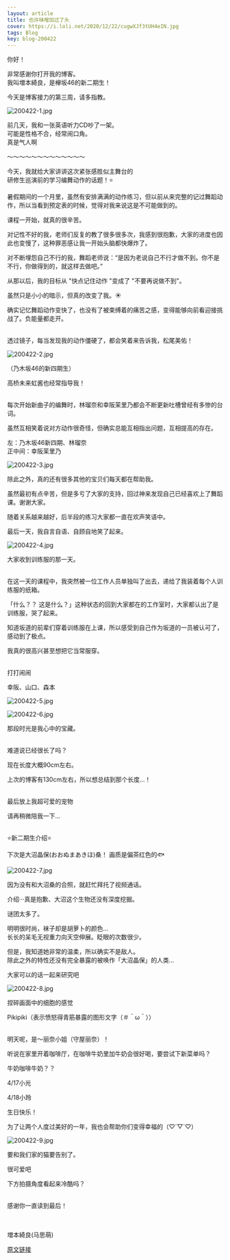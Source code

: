 ```yaml
---
layout: article
title: 也许味噌加过了头
cover: https://i.loli.net/2020/12/22/cugwXJf3tUH4eIN.jpg
tags: Blog
key: blog-200422
---
```

你好！

非常感谢你打开我的博客。<br/>
我叫増本綺良，是欅坂46的新二期生！

今天是博客接力的第三周，请多指教。
<!--more-->

![200422-1.jpg](https://i.loli.net/2020/12/22/cugwXJf3tUH4eIN.jpg)

前几天，我和一张英语听力CD吵了一架。<br/>
可能是性格不合，经常闹口角。<br/>
真是气人啊

〜〜〜〜〜〜〜〜〜〜〜〜〜

今天，我就给大家讲讲这次紧张感胜似主舞台的<br/>
研修生巡演前的学习编舞动作的话题！⭐

暑假期间的一个月里，虽然有安排满满的动作练习，但以前从来完整的记过舞蹈动作，所以当看到预定表的时候，觉得对我来说这是不可能做到的。

课程一开始，就真的很辛苦。

对记性不好的我，老师们反复的教了很多很多次，我感到很抱歉，大家的进度也因此也变慢了，这种罪恶感让我一开始头脑都快爆炸了。

对不断埋怨自己不行的我，舞蹈老师说：“是因为老说自己不行才做不到。你不是不行，你做得到的，就这样去做吧。”

从那以后，我的目标从 "快点记住动作 "变成了 "不要再说做不到"。

虽然只是小小的暗示，但真的改变了我。☀

确实记忆舞蹈动作变快了，也没有了被束缚着的痛苦之感，变得能够向前看迎接挑战了。负能量都走开。
<br/><br/>

透过镜子，每当发现我的动作僵硬了，都会笑着来告诉我，松尾美佑！

![200422-2.jpg](https://i.loli.net/2020/12/22/PqgB75YvU8Td96C.jpg)

（乃木坂46的新四期生）


高桥未来虹酱也经常指导我！
<br/><br/>

每次开始新曲子的编舞时，林瑠奈和幸阪茉里乃都会不断更新吐槽曾经有多惨的台词。

虽然互相笑着说对方动作很奇怪，但确实总能互相指出问题，互相提高的存在。

左：乃木坂46新四期、林瑠奈<br/>
正中间：幸阪茉里乃

![200422-3.jpg](https://i.loli.net/2020/12/22/8APqQKjyfRlDrvt.jpg)

除此之外，真的还有很多其他的宝贝们每天都在帮助我。

虽然最初有点辛苦，但是多亏了大家的支持，回过神来发现自己已经喜欢上了舞蹈课。谢谢大家。

随着关系越来越好，后半段的练习大家都一直在欢声笑语中。

最后一天，我自言自语、自顾自地笑了起来。

![200422-4.jpg](https://i.loli.net/2020/12/22/fYeCdMqAJiG5TOH.jpg)

大家收到训练服的那一天。
<br/><br/>

在这一天的课程中，我突然被一位工作人员单独叫了出去，递给了我装着每个人训练服的纸箱。

「什么？？ 这是什么？」这种状态的回到大家都在的工作室时，大家都认出了是训练服，哭了起来。

知道坂道的前辈们穿着训练服在上课，所以感受到自己作为坂道的一员被认可了，感动到了极点。

我真的很高兴甚至想把它当常服穿。
<br/><br/>

打打闹闹

幸阪、山口、森本

![200422-5.jpg](https://i.loli.net/2020/12/22/TpLNdvQqSeFzxuB.jpg)

![200422-6.jpg](https://i.loli.net/2020/12/22/wN3RprmO9aBXjf2.jpg)

那段时光是我心中的宝藏。
<br/><br/>

难道说已经很长了吗？

现在长度大概90cm左右。

上次的博客有130cm左右，所以想总结到那个长度…！
<br/><br/>

最后放上我超可爱的宠物

请再稍微陪我一下…
<br/><br/>

⭐新二期生介绍⭐

下次是大沼晶保(おおぬまあきほ)桑！
画质是偏茶红色的🐟

![200422-7.jpg](https://i.loli.net/2020/12/22/Zerg1aSQz4hkvC9.jpg)

因为没有和大沼桑的合照，就赶忙拜托了视频通话。

介绍···真是抱歉、大沼这个生物还没有深度挖掘。

谜团太多了。

明明很时尚，袜子却是胡萝卜的颜色…<br/>
长长的呆毛无视重力向天空伸展。眨眼的次数很少。

但是，我知道她非常的温柔，所以确实不是敌人。<br/>
除此之外的特性还没有完全暴露的被唤作「大沼晶保」的人类...

大家可以的话一起来研究吧

![200422-8.jpg](https://i.loli.net/2020/12/22/2l869OvZeJWMfRx.jpg)

捏碎画面中的细胞的感觉

Pikipiki（表示愤怒得青筋暴露的图形文字（＃＾ω＾））
<br/><br/>

明天呢，是～丽奈小姐（守屋丽奈）！


听说在家里开着咖啡厅，在咖啡牛奶里加牛奶会很好喝，要尝试下新菜单吗？


牛奶咖啡牛奶？？


4/17小光

4/18小玲


生日快乐！

为了让两个人度过美好的一年，我也会帮助你们变得幸福的（♡´▽`♡）

![200422-9.jpg](https://i.loli.net/2020/12/22/4MyQnrTboLYPR5F.jpg)

要和我们家的猫要告别了。

很可爱吧

下方拍摄角度看起来冷酷吗？
<br/><br/>

感谢你一直读到最后！
<br/><br/><br/>

増本綺良(马思萌)

[原文链接](https://www.keyakizaka46.com/s/k46o/diary/detail/33461?cd=member)